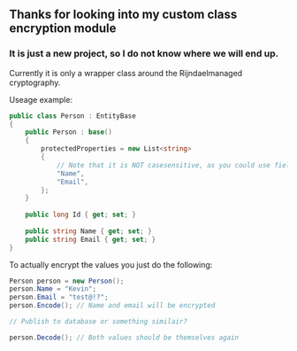 ## Thanks for looking into my custom class encryption module
### It is just a new project, so I do not know where we will end up.

Currently it is only a wrapper class around the Rijndaelmanaged cryptography.

Useage example:
```csharp
public class Person : EntityBase
{
	public Person : base()
	{ 
		protectedProperties = new List<string>
		{
			// Note that it is NOT casesensitive, as you could use fields/properties together
			"Name",
			"Email",
		};
	}
	
	public long Id { get; set; }
	
	public string Name { get; set; }
	public string Email { get; set; }
}
```

To actually encrypt the values you just do the following:
```csharp
Person person = new Person();
person.Name = "Kevin";
person.Email = "test@!?";
person.Encode(); // Name and email will be encrypted

// Publish to database or something similair?

person.Decode(); // Both values should be themselves again
```